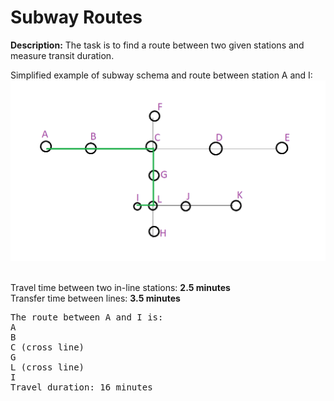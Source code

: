 # Subway Routes

**Description:** The task is to find a route between two given stations and measure transit duration.

Simplified example of subway schema and route between station A and I:
![Example](assets/example.png)

<br>Travel time between two in-line stations: **2.5 minutes**
<br>Transfer time between lines: **3.5 minutes**

<pre>
The route between A and I is:
A
B
C (cross line)
G
L (cross line)
I
Travel duration: 16 minutes
</pre>
